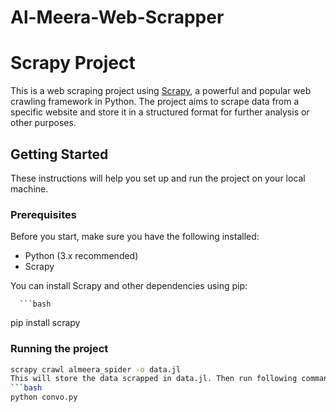 # Al-Meera-Web-Scrapper

# Scrapy Project

This is a web scraping project using [Scrapy](https://scrapy.org/), a powerful and popular web crawling framework in Python. The project aims to scrape data from a specific website and store it in a structured format for further analysis or other purposes.

## Getting Started

These instructions will help you set up and run the project on your local machine.

### Prerequisites

Before you start, make sure you have the following installed:

- Python (3.x recommended)
- Scrapy


You can install Scrapy and other dependencies using pip:

      ```bash
pip install scrapy

### Running the project

```bash
scrapy crawl almeera_spider -o data.jl
This will store the data scrapped in data.jl. Then run following command for transformation into more organized structure and downloading images.
```bash
python convo.py



